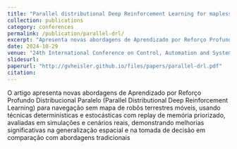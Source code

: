 ```yaml
---
title: "Parallel distributional Deep Reinforcement Learning for mapless navigation of terrestrial mobile robots"
collection: publications
category: conferences
permalink: /publication/parallel-drl/
excerpt: "Apresenta novas abordagens de Aprendizado por Reforço Profundo Distribucional Paralelo (Parallel Distributional Deep Reinforcement Learning) para navegação sem mapa de robôs terrestres móveis, usando técnicas determinísticas e estocásticas com replay de memória priorizado, avaliadas em simulações e cenários reais, demonstrando melhorias significativas na generalização espacial e na tomada de decisão em comparação com abordagens tradicionais"
date: 2024-10-29
venue: "24th International Conference on Control, Automation and Systems (ICCAS)"
slidesurl: 
paperurl: "http://gvheisler.github.io/files/papers/parallel-drl.pdf"
citation: 
---
```


O artigo apresenta novas abordagens de Aprendizado por Reforço Profundo Distribucional Paralelo (Parallel Distributional Deep Reinforcement Learning) para navegação sem mapa de robôs terrestres móveis, usando técnicas determinísticas e estocásticas com replay de memória priorizado, avaliadas em simulações e cenários reais, demonstrando melhorias significativas na generalização espacial e na tomada de decisão em comparação com abordagens tradicionais